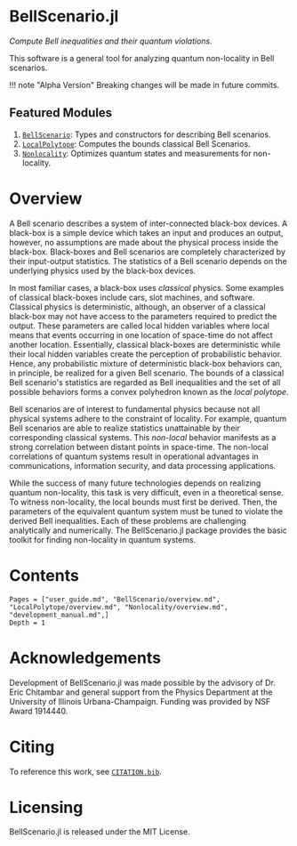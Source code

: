 # BellScenario.jl

*Compute Bell inequalities and their quantum violations.*

This software is a general tool for analyzing quantum non-locality in Bell scenarios.

!!! note "Alpha Version"
    Breaking changes will be made in future commits.

## Featured Modules
  1. [`BellScenario`](@ref): Types and constructors for describing Bell scenarios.
  2. [`LocalPolytope`](@ref): Computes the bounds classical Bell Scenarios.
  3. [`Nonlocality`](@ref): Optimizes quantum states and measurements for non-locality.

# Overview

A Bell scenario describes a system of inter-connected black-box devices.
A black-box is a simple device which takes an input and produces an output, however,
no assumptions are made about the physical process inside the black-box.
Black-boxes and Bell scenarios are completely characterized by their input-output statistics.
The statistics of a Bell scenario depends on the underlying physics used by the black-box devices.

In most familiar cases, a black-box uses *classical* physics.
Some examples of classical black-boxes include cars, slot machines, and software.
Classical physics is deterministic, although, an observer of a classical black-box
may not have access to the parameters required to predict the output.
These parameters are called local hidden variables where local means that events
occurring in one location of space-time do not affect another location.
Essentially, classical black-boxes are deterministic while their local hidden
variables create the perception of probabilistic behavior.
Hence, any probabilistic mixture of deterministic black-box behaviors can, in principle,
be realized for a given Bell scenario.
The bounds of a classical Bell scenario's statistics are regarded as Bell inequalities
and the set of all possible behaviors forms a convex polyhedron known as the *local polytope*.

Bell scenarios are of interest to fundamental physics because not all physical
systems adhere to the constraint of locality.
For example, quantum Bell scenarios are able to realize statistics unattainable
by their corresponding classical systems.
This *non-local* behavior manifests as a strong correlation between distant points
in space-time.
The non-local correlations of quantum systems result in operational advantages in
communications, information security, and data processing applications.

While the success of many future technologies depends on realizing quantum non-locality,
this task is very difficult, even in a theoretical sense.
To witness non-locality, the local bounds must first be derived.
Then, the parameters of the equivalent quantum system must be tuned to violate
the derived Bell inequalities.
Each of these problems are challenging analytically and numerically.
The BellScenario.jl package provides the basic toolkit for finding non-locality
in quantum systems.

# Contents

```@contents
Pages = ["user_guide.md", "BellScenario/overview.md", "LocalPolytope/overview.md", "Nonlocality/overview.md", "development_manual.md",]
Depth = 1
```

# Acknowledgements

Development of BellScenario.jl was made possible by the advisory of Dr. Eric
Chitambar and general support from the Physics Department at the University of
Illinois Urbana-Champaign.
Funding was provided by NSF Award 1914440.

# Citing

To reference this work, see [`CITATION.bib`](https://github.com/ChitambarLab/BellScenario.jl/blob/master/CITATION.bib).

# Licensing

BellScenario.jl is released under the MIT License.
